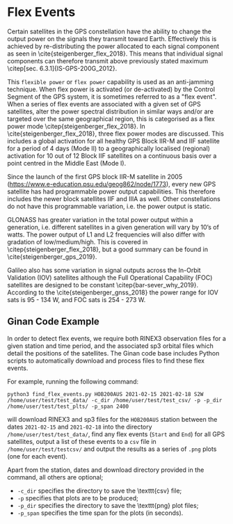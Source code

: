 
# Flex Events


Certain satellites in the GPS constellation have the ability to change the output power on the signals they transmit toward Earth. Effectively this is achieved by re-distributing the power allocated to each signal component as seen in \cite{steigenberger_flex_2018}. This means that individual signal components can therefore transmit above previously stated maximum \citep[sec. 6.3.1]{IS-GPS-200G_2012}. 

This `flexible power` or `flex power` capability is used as an anti-jamming technique. When flex power is activated (or de-activated) by the Control Segment of the GPS system, it is sometimes referred to as a "flex event". When a series of flex events are associated with a given set of GPS satellites, alter the power spectral distribution in similar ways and/or are targeted over the same geographical region, this is categorised as a flex power mode \citep{steigenberger_flex_2018}. In \cite{steigenberger_flex_2018}, three flex power modes are discussed. This includes a global activation for all healthy GPS Block IIR-M and IIF satellite for a period of 4 days (Mode II) to a geographically localised (regional) activation for 10 out of 12 Block IIF satellites on a continuous basis over a point centred in the Middle East (Mode I).

Since the launch of the first GPS block IIR-M satellite in 2005 (https://www.e-education.psu.edu/geog862/node/1773), every new GPS satellite has had programmable power output capabilities. This therefore includes the newer block satellites IIF and IIIA as well. Other constellations do not have this programmable variation, i.e. the power output is static.

GLONASS has greater variation in the total power output within a generation, i.e. different satellites in a given generation will vary by 10’s of watts. The power output of L1 and L2 frequencies will also differ with gradation of low/medium/high. This is covered in \citep{steigenberger_flex_2018}, but a good summary can be found in \cite{steigenberger_gps_2019}.

Galileo also has some variation in signal outputs across the In-Orbit Validation (IOV) satellites although the Full Operational Capability (FOC) satellites are designed to be constant \citep{bar-sever_why_2019}. According to the  \cite{steigenberger_gnss_2018} the power range for IOV sats is 95 - 134 W, and FOC sats is 254 - 273 W.

## Ginan Code Example
In order to detect flex events, we require both RINEX3 observation files for a given station and time period, and the associated sp3 orbital files which detail the positions of the satellites. The Ginan code base includes Python scripts to automatically download and process files to find these flex events. 

For example, running the following command:

    python3 find_flex_events.py HOB200AUS 2021-02-15 2021-02-18 S2W /home/user/test/test_data/ -c_dir /home/user/test/test_csv/ -p -p_dir /home/user/test/test_plts/ -p_span 2400

will download RINEX3 and sp3 files for the `HOB200AUS` station between the dates `2021-02-15` and `2021-02-18` into the directory `/home/user/test/test_data/`, find any flex events (`Start` and `End`) for all GPS satellites, output a list of these events to a `csv` file in `/home/user/test/testcsv/` and output the results as a series of `.png` plots (one for each event). 

Apart from the station, dates and download directory provided in the command, all others are optional;

* `-c_dir` specifies the directory to save the \texttt{csv} file;
* `-p` specifies that plots are to be produced;
* `-p_dir` specifies the directory to save the \texttt{png} plot files;
* `-p_span` specifies the time span for the plots (in seconds).